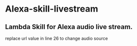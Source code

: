 # Alexa-skill-livestream

## Lambda Skill for Alexa audio live stream.

replace url value in line 26 to change audio source

